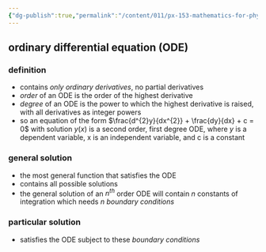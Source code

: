 ```yaml
---
{"dg-publish":true,"permalink":"/content/011/px-153-mathematics-for-physicists/term-1/px-153-c-first-order-od-es/px-153-c1-introduction-and-definitions/","created":"2024-11-25T10:50:32.000+00:00","updated":"2024-11-26T19:36:50.029+00:00"}
---
```


## ordinary differential equation (ODE)
### definition
- contains *only ordinary derivatives*, no partial derivatives
- *order* of an ODE is the order of the highest derivative
- *degree* of an ODE is the power to which the highest derivative is raised, with all derivatives as integer powers
- so an equation of the form $\frac{d^{2}y}{dx^{2}} + \frac{dy}{dx} + c = 0$ with solution $y(x)$ is a second order, first degree ODE, where $y$ is a dependent variable, x is an independent variable, and c is a constant
### general solution
- the most general function that satisfies the ODE 
- contains all possible solutions
- the general solution of an $n^{th}$ order ODE will contain $n$ constants of integration which needs $n$ *boundary conditions*
### particular solution
- satisfies the ODE subject to these *boundary conditions* 